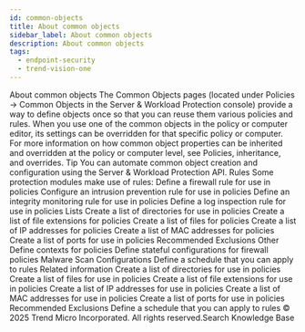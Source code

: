 ```yaml
---
id: common-objects
title: About common objects
sidebar_label: About common objects
description: About common objects
tags:
  - endpoint-security
  - trend-vision-one
---
```


 About common objects The Common Objects pages (located under Policies → Common Objects in the Server & Workload Protection console) provide a way to define objects once so that you can reuse them various policies and rules. When you use one of the common objects in the policy or computer editor, its settings can be overridden for that specific policy or computer. For more information on how common object properties can be inherited and overridden at the policy or computer level, see Policies, inheritance, and overrides. Tip You can automate common object creation and configuration using the Server & Workload Protection API. Rules Some protection modules make use of rules: Define a firewall rule for use in policies Configure an intrusion prevention rule for use in policies Define an integrity monitoring rule for use in policies Define a log inspection rule for use in policies Lists Create a list of directories for use in policies Create a list of file extensions for policies Create a list of files for policies Create a list of IP addresses for policies Create a list of MAC addresses for policies Create a list of ports for use in policies Recommended Exclusions Other Define contexts for policies Define stateful configurations for firewall policies Malware Scan Configurations Define a schedule that you can apply to rules Related information Create a list of directories for use in policies Create a list of files for use in policies Create a list of file extensions for use in policies Create a list of IP addresses for use in policies Create a list of MAC addresses for use in policies Create a list of ports for use in policies Recommended Exclusions Define a schedule that you can apply to rules © 2025 Trend Micro Incorporated. All rights reserved.Search Knowledge Base